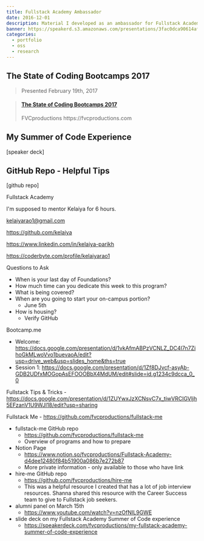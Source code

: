 ```yaml
---
title: Fullstack Academy Ambassador
date: 2016-12-01
description: Material I developed as an ambassador for Fullstack Academy.
banner: https://speakerd.s3.amazonaws.com/presentations/3fac0dca90614af996fe56a69bc5e578/slide_0.jpg
categories:
  - portfolio
  - oss
  - research
---
```


## The State of Coding Bootcamps 2017

> Presented February 19th, 2017

<blockquote class="embedly-card"><h4><a href="https://speakerdeck.com/fvcproductions/the-state-of-coding-bootcamps-2017">The State of Coding Bootcamps 2017</a></h4><p>FVCproductions https://fvcproductions.com</p></blockquote>
<script async src="//cdn.embedly.com/widgets/platform.js" charset="UTF-8"></script>

## My Summer of Code Experience

[speaker deck]

## GitHub Repo - Helpful Tips

[github repo]

Fullstack Academy

I'm supposed to mentor Kelaiya for 6 hours.

kelaiyarao1@gmail.com

https://github.com/kelaiya

https://www.linkedin.com/in/kelaiya-parikh

https://coderbyte.com/profile/kelaiyarao1

Questions to Ask

* When is your last day of Foundations?
* How much time can you dedicate this week to this program?
* What is being covered?
* When are you going to start your on-campus portion?
  * June 5th
* How is housing?
  * Verify GitHub

Bootcamp.me

* Welcome: https://docs.google.com/presentation/d/1vkAfmABPzVCNLZ_DC4I7n7ZihoGkMLwoVvo1buevaoA/edit?usp=drive_web&usp=slides_home&ths=true
* Session 1: https://docs.google.com/presentation/d/1Zf8DJvcf-asyAb-GDB2UDfxMOGopAsEFOOOBbX4MdUM/edit#slide=id.g1234c9dcca_0_0

Fullstack Tips & Tricks - https://docs.google.com/presentation/d/1ZUYwxJzXCNsvC7x_tiwVRCIGVljh5EFzanV1U9WJl18/edit?usp=sharing

Fullstack Me - https://github.com/fvcproductions/fullstack-me

* fullstack-me GitHub repo
  * https://github.com/fvcproductions/fullstack-me
  * Overview of programs and how to prepare
* Notion Page
  * https://www.notion.so/fvcproductions/Fullstack-Academy-d4dee12480f84b51900a086b7e272b87
  * More private information - only available to those who have link
* hire-me GitHub repo
  * https://github.com/fvcproductions/hire-me
  * This was a helpful resource I created that has a lot of job interview resources. Shanna shared this resource with the Career Success team to give to Fullstack job seekers.
* alumni panel on March 15th
  * https://www.youtube.com/watch?v=nzOfNIL9GWE
* slide deck on my Fullstack Academy Summer of Code experience
  * https://speakerdeck.com/fvcproductions/my-fullstack-academy-summer-of-code-experience
